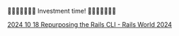 🌱💐🍃🌵🌾🌿🌴 Investment time! 🌱💐🍃🌵🌾🌿🌴



[2024 10 18 Repurposing the Rails CLI - Rails World 2024](20241018/20241018-note.md)
